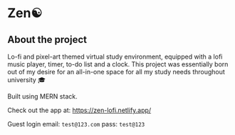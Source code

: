 # Zen☯️

## About the project
Lo-fi and pixel-art themed virtual study environment, equipped with a lofi music player, timer, to-do list and a clock. This project was essentially born out of my desire for an all-in-one space for all my study needs throughout university 🎓

Built using  MERN stack.

Check out the app at: https://zen-lofi.netlify.app/

Guest login
email: `test@123.com`
pass: `test@123`


